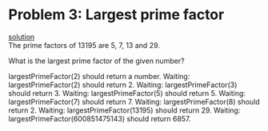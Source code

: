 # Problem 3: Largest prime factor
[solution](./problem.js)
<br>
The prime factors of 13195 are 5, 7, 13 and 29.

What is the largest prime factor of the given number?

largestPrimeFactor(2) should return a number.
Waiting: largestPrimeFactor(2) should return 2.
Waiting: largestPrimeFactor(3) should return 3.
Waiting: largestPrimeFactor(5) should return 5.
Waiting: largestPrimeFactor(7) should return 7.
Waiting: largestPrimeFactor(8) should return 2.
Waiting: largestPrimeFactor(13195) should return 29.
Waiting: largestPrimeFactor(600851475143) should return 6857.